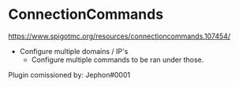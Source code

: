 # ConnectionCommands
https://www.spigotmc.org/resources/connectioncommands.107454/
- Configure multiple domains / IP's
    - Configure multiple commands to be ran under those.

Plugin comissioned by: Jephon#0001
